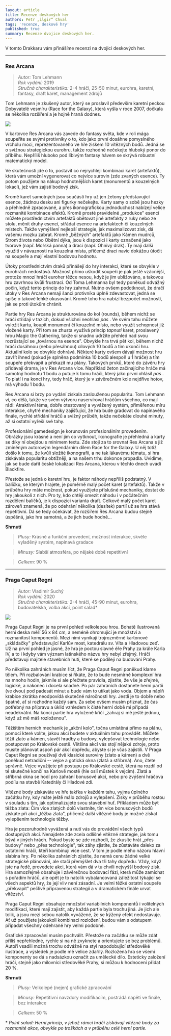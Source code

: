 ```yaml
---
layout: article
title: Recenze deskových her
authors: Petr „ilgir“ Chval
tags: 'recenze, deskové hry'
published: true
summary: Recenze dvojice deskových her.
---
```

V tomto Drakkaru vám přinášíme recenzi na dvojici deskových her.

------------------

### Res Arcana 

> _Autor:_ Tom Lehmann<br>
> _Rok vydání:_ 2019 <br>
> _Stručná charakteristika:_ 2-4 hráči, 25-50 minut, eurohra, karetní, fantasy, draft karet, management zdrojů 

Tom Lehmann je zkušený autor, který se proslavil především karetní peckou Dobyvatelé vesmíru (Race for the Galaxy), která vyšla v roce 2007, dočkala se několika rozšíření a je hojně hraná dodnes. 

![](res-arcana.jpg)

V kartovce Res Arcana vás zavede do fantasy světa, kde v roli mága soupeříte se svými protivníky o to, kdo jako první dosáhne pomyslného vrcholu moci, reprezentovaného ve hře ziskem 10 vítězných bodů. Jedná se o svižnou strategickou eurohru, takže rozhodně nečekejte hluboký ponor do příběhu. Nepříliš hluboko pod líbivým fantasy hávem se skrývá robustní matematický model. 

Ve skutečnosti jde o to, postavit co nejrychleji kombinaci karet (artefaktů), která vám umožní vygenerovat co nejvíce surovin (zde zvaných esence). Ty potom použijete na nákup hodnotnějších karet (monumentů a kouzelných lokací), jež vám zajistí bodový zisk. 

Kromě karet samotných jsou součástí hry už jen žetony představující esence, žádnou desku ani figurky nečekejte. Karty samy o sobě jsou hezky a přehledně zpracované, a přes ikonografickou jednoduchost nabízejí velice rozmanité kombinace efektů. Kromě prosté pravidelné „produkce" esencí můžete prostřednictvím artefaktů obětovat jiné artefakty z ruky nebo ze stolu, měnit druhy esencí, střádat esence na artefaktech či kouzelných místech. Takže vymýšlení nejlepší strategie, jak maximalizovat zisk, dá vašemu mozku zabrat. Kromě „běžných" artefaktů jako Kámen mudrců, Strom života nebo Obětní dýka, jsou k dispozici i karty označené jako tvorové (např. Mořská panna) a draci (např. Ohnivý drak). Ty mají další využití v návaznosti na kouzelná místa, přičemž draci navíc dokážou útočit na soupeře a mají vlastní bodovou hodnotu. 

Útoky prostřednictvím draků přinášejí do hry interakci, které se obvykle v eurohrách nedostává. Možnost přímo uškodit soupeři je pak ještě vzácnější, protože mnozí hráči euroher těžce nesou, když je jim ubližováno, a takovou hru zavrhnou kvůli frustraci. Od Toma Lehmanna byl tedy poněkud odvážný počin, když tento princip do hry zahrnul. Nutno ovšem podotknout, že dračí útoky v Res Arcana nemají šanci protivníka úplně zdevastovat, jedná se spíše o takové lehké okusování. Kromě toho hra nabízí bezpočet možností, jak se proti útokům chránit. 

Partie hry Res Arcana je strukturována do kol (rounds), během nichž se hráči střídají v tazích, dokud všichni neohlásí _pas_ . Ve svém tahu můžete vyložit kartu, koupit monument či kouzelné místo, nebo využít schopnost již vložené karty. Při tom se zhusta využívá princip _tapnutí_ karet, proslavený hrou Magic the Gathering, takže si snadno udržíte přehled nad svou rozrůstající se „továrnou na esence". Obvykle hra trvá pět kol, během nichž hráči dosáhnou (nebo přesáhnou) cílových 10 bodů a tím ukončí hru. Aktuální kolo se obvykle dohrává. Některé karty ovšem dávají možnost hru zavřít ihned (pokud je splněna podmínka 10 bodů alespoň u 1 hráče) a tím soupeře překvapit a překazit mu plány. Takových prvků, které do závěru hry přidávají drama, je v Res Arcana více. Například žeton začínajícího hráče má samotný hodnotu 1 bodu a putuje k tomu hráči, který jako první ohlásil _pas_ . To platí i na konci hry, tedy hráč, který je v závěrečném kole nejdříve hotov, má výhodu 1 bodu. 

Res Arcana si brzy po vydání získala zaslouženou popularitu. Tom Lehmann ví, co dělá, takže ve svém výtvoru naservíroval hráčům všechno, co mají rádi: Atraktivní téma, dobře otestovaný a vyvážený systém, přiměřenou míru interakce, chytré mechaniky zajišťující, že hra bude gradovat do napínavého finále, rychlé střídání hráčů a svižný průběh, takže nečekáte dlouhé minuty, až si ostatní vyřeší své tahy. 

Profesionální gamedesign je korunován profesionálním provedením. Obrázky jsou krásné a není jim co vytknout, ikonografie je přehledná a karty se díky ní obejdou s minimem textu. Zde stojí za to srovnat Res Arcana s již zmíněným autorovým legendárním dílem Race for the Galaxy. U něj totiž došlo k tomu, že kvůli složité ikonografii, a ne tak lákavému tématu, si hra získávala popularitu obtížněji, a na našem trhu dokonce propadla. Uvidíme, jak se bude dařit české lokalizaci Res Arcana, kterou v těchto dnech uvádí Blackfire. 

Přestože se jedná o karetní hru, je faktor náhody nepříliš podstatný. V balíčku, se kterým hrajete, je poměrně malý počet karet (artefaktů). Takže v průběhu hry máte možnost, pokud využijete příslušné mechaniky, dostat do hry jakoukoli z nich. Pro ty, kdo chtějí omezit náhodu i v počátečním rozdělení balíčků, je k dispozici varianta draft. Celkově malý počet karet zároveň znamená, že po odehrání několika (desítek) partií už se hra stává repetitivní. Dá se tedy očekávat, že rozšíření Res Arcana budou stejně úspěšná, jako hra samotná, a že jich bude hodně... 


**Shrnutí**

> _Plusy:_ Krásné a funkční provedení, možnost interakce, skvěle vyladěný systém, napínavá gradace 

> _Minusy:_ Slabší atmosféra, po nějaké době repetitivní 

> _Celkem:_ 90 % 

------------------------

### Praga Caput Regni 

> _Autor:_ Vladimír Suchý <br>
> _Rok vydání:_ 2020 <br>
> _Stručná charakteristika:_ 2-4 hráči, 45-90 minut, eurohra, budovatelská, volba akcí, point salad\* 

![](praga-caput-regni.jpg)

Praga Caput Regni je na první pohled velkolepou hrou. Bohatě ilustrovaná herní deska měří 56 x 84 cm, a neméně ohromující je množství a rozmanitost komponentů. Mezi nimi vynikají trojrozměrné kartonové „skládačky" představující Karlův most, katedrálu sv. Víta a Hladovou zeď. Už na první pohled je jasné, že hra je poctou slavné éře Prahy za krále Karla IV, a to i kdyby vám význam latinského názvu hry nebyl zřejmý. Hráči představují majitele stavebních hutí, které se podílejí na budování Prahy. 

Po několika zahráních musím říct, že Praga Caput Regni poněkud klame tělem. Při rozbalování krabice si říkáte, že to bude nesmírně komplexní hra na mnoho hodin, jakmile si ale přečtete pravidla, zjistíte, že vše je zřejmé, logické, a nakonec i docela snadné. Po pár zahráních dostanete herní partii (ve dvou) pod padesát minut a bude vám to utíkat jako voda. Objem a náplň krabice zkrátka neodpovídá skutečné náročnosti hry. Jestli je to dobře nebo špatně, ať si rozhodne každý sám. Za sebe ovšem musím přiznat, že čas potřebný na přípravu a úklid vzhledem k čisté herní době mi připadá neadekvátní. Na konci partie hra vyloženě křičí „zahraj si mě ještě jednou, když už mě máš rozloženou". 

Těžištěm herních mechanik je „akční kolo", točna umístěná přímo na plánu, pomocí které volíte, jakou akci budete v aktuálním tahu provádět. Můžete těžit zlato a kámen, stavět hradby a budovy, vylepšovat technologie nebo postupovat po Královské cestě. Většina akcí vás stojí nějaké zdroje, proto musíte plánovat aspoň pár akcí dopředu, abyste si je včas zajistili. V Praga Caput Regni se používají dvě klasické suroviny (zlato a kámen) a dvě poněkud netradiční -- vejce a gotická okna (zlatá a stříbrná). Ano, čtete správně. Vejce využijete při postupu po Královské cestě, která na rozdíl od té skutečné končí na Karlově mostě (hle oslí můstek k vejcím). Zlatá a stříbrná okna se hodí pro zahrání bonusové akci, nebo pro zvýšení hráčova podílu na stavbě Katedrály či Hladové zdi. 

Vítězné body získáváte ve hře takřka v každém tahu, vyjma úplného začátku hry, kdy máte ještě málo zdrojů a vylepšení. Zisky v průběhu rostou v souladu s tím, jak optimalizujete svou stavební huť. Příkladem může být těžba zlata: Čím více zlatých dolů vlastníte, tím více bonusových bodů získáte při akci „těžba zlata", přičemž další vítězné body je možné získat vylepšením technologie těžby. 

Hra je pozoruhodně vyvážená a nutí vás do provádění všech typů dostupných akcí. Nenajdete zde zcela odlišné vítězné strategie, jak tomu bývá v jiných hrách. Pokud byste se zde rozhodli, že zkusíte hrát „přes budovy" nebo „přes technologie", tak záhy zjistíte, že zůstáváte daleko za ostatními hráči, kteří kombinují více cest. V tom je podle mého názoru hlavní slabina hry. Po několika zahráních zjistíte, že nemá cenu žádné velké strategické plánování, ale stačí přemýšlet dva tři tahy dopředu. Vždy, když jste na ředě, provedete akci, která vám dá v tu chvíli nejvyšší bodový zisk. Hra samozřejmě obsahuje i závěrečnou bodovací fázi, která může zamíchat s pořadím hráčů, ale opět je to natolik vybalancovaná záležitost týkající se všech aspektů hry, že její vliv není zásadní. Je velmi těžké ostatní soupeře „překvapit" pečlivě připravenou strategií a v dramatickém finále urvat vítězství. 

Praga Caput Regni obsahuje množství variabilních komponentů i volitelných modifikací, které mají zajistit, aby každá partie byla trochu jiná. Je jich ale tolik, a jsou mezi sebou natolik vyvážené, že se kýžený efekt nedostavuje. Ať už použijete jakoukoli kombinaci rozložení, budou vám s odstupem připadat všechny odehrané hry velmi podobné. 

Grafické zpracování musím pochválit. Přestože na začátku se může zdát příliš nepřehledné, rychle si na ně zvyknete a orientujete se bez problémů. Autoři vsadili možná trochu odvážně na styl napodobující středověké ilustrace, a výsledek je podle mě velice zdařilý. Rozložená hra se všemi komponenty se dá s nadsázkou označit za umělecké dílo. Esteticky založení hráči, stejně jako milovníci středověké Prahy, si můžou k hodnocení přidat 20 %. 


**Shrnutí**

>_Plusy:_ Velkolepé (nejen) grafické zpracování 

>_Minusy:_ Repetitivní navzdory modifikacím, postrádá napětí ve finále, bez interakce 

> _Celkem:_ 50 % 

\* _Point salad: Herní princip, v jehož rámci hráči získávají vítězné body za rozmanité akce, obvykle po troškách a v průběhu celé herní partie._
